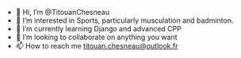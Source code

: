 - 👋 Hi, I’m @TitouanChesneau
- 👀 I’m interested in Sports, particularly musculation and badminton.
- 🌱 I’m currently learning Django and advanced CPP
- 💞️ I’m looking to collaborate on anything you want
- 📫 How to reach me titouan.chesneau@outlook.fr

<!---
TitouanChesneau/TitouanChesneau is a ✨ special ✨ repository because its `README.md` (this file) appears on your GitHub profile.
You can click the Preview link to take a look at your changes.
--->
